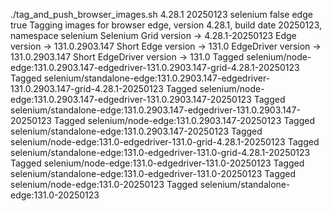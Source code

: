 ./tag_and_push_browser_images.sh 4.28.1 20250123 selenium false edge true
Tagging images for browser edge, version 4.28.1, build date 20250123, namespace selenium
Selenium Grid version -> 4.28.1-20250123
Edge version -> 131.0.2903.147
Short Edge version -> 131.0
EdgeDriver version -> 131.0.2903.147
Short EdgeDriver version -> 131.0
Tagged selenium/node-edge:131.0.2903.147-edgedriver-131.0.2903.147-grid-4.28.1-20250123
Tagged selenium/standalone-edge:131.0.2903.147-edgedriver-131.0.2903.147-grid-4.28.1-20250123
Tagged selenium/node-edge:131.0.2903.147-edgedriver-131.0.2903.147-20250123
Tagged selenium/standalone-edge:131.0.2903.147-edgedriver-131.0.2903.147-20250123
Tagged selenium/node-edge:131.0.2903.147-20250123
Tagged selenium/standalone-edge:131.0.2903.147-20250123
Tagged selenium/node-edge:131.0-edgedriver-131.0-grid-4.28.1-20250123
Tagged selenium/standalone-edge:131.0-edgedriver-131.0-grid-4.28.1-20250123
Tagged selenium/node-edge:131.0-edgedriver-131.0-20250123
Tagged selenium/standalone-edge:131.0-edgedriver-131.0-20250123
Tagged selenium/node-edge:131.0-20250123
Tagged selenium/standalone-edge:131.0-20250123

